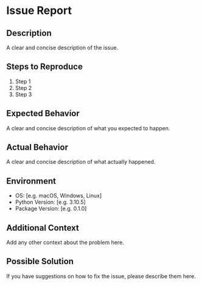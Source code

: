# Issue Report

## Description
A clear and concise description of the issue.

## Steps to Reproduce
1. Step 1
2. Step 2
3. Step 3

## Expected Behavior
A clear and concise description of what you expected to happen.

## Actual Behavior
A clear and concise description of what actually happened.

## Environment
- OS: [e.g. macOS, Windows, Linux]
- Python Version: [e.g. 3.10.5]
- Package Version: [e.g. 0.1.0]

## Additional Context
Add any other context about the problem here.

## Possible Solution
If you have suggestions on how to fix the issue, please describe them here.